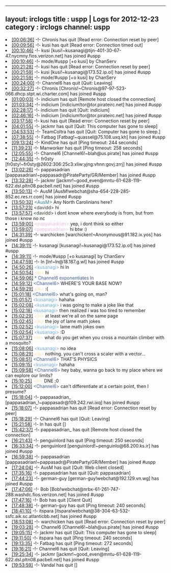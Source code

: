 
---
layout: irclogs
title : uspp | Logs for 2012-12-23
category : irclogs
channel: uspp
---
<li class="logitem"><a href="#00:06:36" name="00:06:36" class="time">[00:06:36]</a> -!- <span class="quit">Chronis</span> has quit [Read error: Connection reset by peer] </li>
<li class="logitem"><a href="#00:09:56" name="00:09:56" class="time">[00:09:56]</a> -!- <span class="quit">kusi</span> has quit [Read error: Connection timed out] </li>
<li class="logitem"><a href="#00:10:46" name="00:10:46" class="time">[00:10:46]</a> -!- <span class="join">kusi</span> [kusi!~kusanagi@tijn-401-30-67-47.nycmny.fios.verizon.net] has joined #uspp </li>
<li class="logitem"><a href="#00:10:46" name="00:10:46" class="time">[00:10:46]</a> -!- mode/<span class="mode">#uspp</span> [+o kusi] by ChanServ </li>
<li class="logitem"><a href="#00:21:28" name="00:21:28" class="time">[00:21:28]</a> -!- <span class="quit">kusi</span> has quit [Read error: Connection reset by peer] </li>
<li class="logitem"><a href="#00:21:59" name="00:21:59" class="time">[00:21:59]</a> -!- <span class="join">kusi</span> [kusi!~kusanagi@173.52.ip.ol] has joined #uspp </li>
<li class="logitem"><a href="#00:21:59" name="00:21:59" class="time">[00:21:59]</a> -!- mode/<span class="mode">#uspp</span> [+o kusi] by ChanServ </li>
<li class="logitem"><a href="#00:24:00" name="00:24:00" class="time">[00:24:00]</a> -!- <span class="quit">Channel6</span> has quit [Quit: Leaving] </li>
<li class="logitem"><a href="#00:32:27" name="00:32:27" class="time">[00:32:27]</a> -!- <span class="join">Chronis</span> [Chronis!~Chronis@97-97-523-066.dhcp.stpt.wi.charter.com] has joined #uspp </li>
<li class="logitem"><a href="#01:00:03" name="01:00:03" class="time">[01:00:03]</a> -!- <span class="quit">indicium</span> has quit [Remote host closed the connection] </li>
<li class="logitem"><a href="#01:03:34" name="01:03:34" class="time">[01:03:34]</a> -!- <span class="join">indicium</span> [indicium!tor@tor.pirateirc.net] has joined #uspp </li>
<li class="logitem"><a href="#02:28:17" name="02:28:17" class="time">[02:28:17]</a> -!- <span class="quit">indicium</span> has quit [Quit: indicium] </li>
<li class="logitem"><a href="#02:46:16" name="02:46:16" class="time">[02:46:16]</a> -!- <span class="join">indicium</span> [indicium!tor@tor.pirateirc.net] has joined #uspp </li>
<li class="logitem"><a href="#03:17:58" name="03:17:58" class="time">[03:17:58]</a> -!- <span class="quit">kusi</span> has quit [Read error: Connection reset by peer] </li>
<li class="logitem"><a href="#04:01:55" name="04:01:55" class="time">[04:01:55]</a> -!- <span class="quit">jackmr</span> has quit [Quit: This computer has gone to sleep] </li>
<li class="logitem"><a href="#04:53:53" name="04:53:53" class="time">[04:53:53]</a> -!- <span class="quit">TeamColtra</span> has quit [Quit: Computer has gone to sleep.] </li>
<li class="logitem"><a href="#07:38:55" name="07:38:55" class="time">[07:38:55]</a> -!- <span class="join">Fatbag</span> [Fatbag!~quassel@75.108.uxq.kh] has joined #uspp </li>
<li class="logitem"><a href="#09:13:24" name="09:13:24" class="time">[09:13:24]</a> -!- <span class="quit">KindOne</span> has quit [Ping timeout: 244 seconds] </li>
<li class="logitem"><a href="#11:39:23" name="11:39:23" class="time">[11:39:23]</a> -!- <span class="quit">Manworker</span> has quit [Ping timeout: 258 seconds] </li>
<li class="logitem"><a href="#12:05:55" name="12:05:55" class="time">[12:05:55]</a> -!- <span class="join">Channel6</span> [Channel6!~blah@us.pirate] has joined #uspp </li>
<li class="logitem"><a href="#12:44:35" name="12:44:35" class="time">[12:44:35]</a> -!- <span class="join">fr0sty</span> [fr0sty!~fr0sty@2602:306:25c3:xliw:yjng:vhnn:govj:zrrj] has joined #uspp </li>
<li class="logitem"><a href="#13:02:26" name="13:02:26" class="time">[13:02:26]</a> -!- <span class="join">pappasadrian</span> [pappasadrian!~pappasadr@PirateParty/GR/Member] has joined #uspp </li>
<li class="logitem"><a href="#13:32:28" name="13:32:28" class="time">[13:32:28]</a> -!- <span class="join">jackmr</span> [jackmr!~good_even@mntu-61-628-119-622.dsl.pltn08.pacbell.net] has joined #uspp </li>
<li class="logitem"><a href="#13:50:13" name="13:50:13" class="time">[13:50:13]</a> -!- <span class="join">AusM</span> [AusM!webchat@sha-654-228-285-852.ec.res.rr.com] has joined #uspp </li>
<li class="logitem"><a href="#13:50:32" name="13:50:32" class="time">[13:50:32]</a> <span class="person" style="color:#2c818a">&lt;AusM&gt;</span> Any North Carolinians here? </li>
<li class="logitem"><a href="#13:57:23" name="13:57:23" class="time">[13:57:23]</a> <span class="person" style="color:#2d3f2f">&lt;davidd&gt;</span> hi </li>
<li class="logitem"><a href="#13:57:57" name="13:57:57" class="time">[13:57:57]</a> <span class="person" style="color:#2d3f2f">&lt;davidd&gt;</span> i dont know where everybody is from, but from those i know no nc </li>
<li class="logitem"><a href="#13:59:00" name="13:59:00" class="time">[13:59:00]</a> <span class="person" style="color:#e9bee5">&lt;pappasadrian&gt;</span> yep, i dont think so either </li>
<li class="logitem"><a href="#13:59:07" name="13:59:07" class="time">[13:59:07]</a> <span class="person" style="color:#e9bee5">&lt;pappasadrian&gt;</span> hi btw :) </li>
<li class="logitem"><a href="#14:31:39" name="14:31:39" class="time">[14:31:39]</a> -!- <span class="join">warchicken</span> [warchicken!~Anonymous@91.182.ix.yos] has joined #uspp </li>
<li class="logitem"><a href="#14:39:11" name="14:39:11" class="time">[14:39:11]</a> -!- <span class="join">kusanagi</span> [kusanagi!~kusanagi@173.52.ip.ol] has joined #uspp </li>
<li class="logitem"><a href="#14:39:11" name="14:39:11" class="time">[14:39:11]</a> -!- mode/<span class="mode">#uspp</span> [+o kusanagi] by ChanServ </li>
<li class="logitem"><a href="#14:47:59" name="14:47:59" class="time">[14:47:59]</a> -!- <span class="join">ln</span> [ln!~ln@18.187.g.wl] has joined #uspp </li>
<li class="logitem"><a href="#14:50:26" name="14:50:26" class="time">[14:50:26]</a> <span class="person" style="color:#6aace3">&lt;kusanagi&gt;</span> hi ln  </li>
<li class="logitem"><a href="#14:50:54" name="14:50:54" class="time">[14:50:54]</a> <span class="person" style="color:#f8e19f">&lt;ln&gt;</span> hi </li>
<li class="logitem"><a href="#14:59:06" name="14:59:06" class="time">[14:59:06]</a> <span class="person" style="color:#3d5ba0">* Channel6 exponentiates ln </span> </li>
<li class="logitem"><a href="#14:59:12" name="14:59:12" class="time">[14:59:12]</a> <span class="person" style="color:#3d5ba0">&lt;Channel6&gt;</span> WHERE'S YOUR BASE NOW? </li>
<li class="logitem"><a href="#14:59:29" name="14:59:29" class="time">[14:59:29]</a> <span class="person" style="color:#f8e19f">&lt;ln&gt;</span> :( </li>
<li class="logitem"><a href="#15:01:18" name="15:01:18" class="time">[15:01:18]</a> <span class="person" style="color:#3d5ba0">&lt;Channel6&gt;</span> what's going on, man? </li>
<li class="logitem"><a href="#15:01:57" name="15:01:57" class="time">[15:01:57]</a> <span class="person" style="color:#6aace3">&lt;kusanagi&gt;</span> hahaha </li>
<li class="logitem"><a href="#15:02:08" name="15:02:08" class="time">[15:02:08]</a> <span class="person" style="color:#6aace3">&lt;kusanagi&gt;</span> i was going to make a joke like that </li>
<li class="logitem"><a href="#15:02:18" name="15:02:18" class="time">[15:02:18]</a> <span class="person" style="color:#6aace3">&lt;kusanagi&gt;</span> then realized i was too tired to remember </li>
<li class="logitem"><a href="#15:02:29" name="15:02:29" class="time">[15:02:29]</a> <span class="person" style="color:#f8e19f">&lt;ln&gt;</span> at least we're all on the same page </li>
<li class="logitem"><a href="#15:02:45" name="15:02:45" class="time">[15:02:45]</a> <span class="person" style="color:#f8e19f">&lt;ln&gt;</span> the joy of lame math jokes </li>
<li class="logitem"><a href="#15:02:52" name="15:02:52" class="time">[15:02:52]</a> <span class="person" style="color:#6aace3">&lt;kusanagi&gt;</span> lame math jokes own </li>
<li class="logitem"><a href="#15:02:54" name="15:02:54" class="time">[15:02:54]</a> <span class="person" style="color:#6aace3">&lt;kusanagi&gt;</span> :D </li>
<li class="logitem"><a href="#15:07:37" name="15:07:37" class="time">[15:07:37]</a> <span class="person" style="color:#f8e19f">&lt;ln&gt;</span> what do you get when you cross a mountain climber with a mosquito? </li>
<li class="logitem"><a href="#15:08:06" name="15:08:06" class="time">[15:08:06]</a> <span class="person" style="color:#6aace3">&lt;kusanagi&gt;</span> no idea </li>
<li class="logitem"><a href="#15:08:29" name="15:08:29" class="time">[15:08:29]</a> <span class="person" style="color:#f8e19f">&lt;ln&gt;</span> nothing. you can't cross a scaler with a vector... </li>
<li class="logitem"><a href="#15:08:51" name="15:08:51" class="time">[15:08:51]</a> <span class="person" style="color:#3d5ba0">&lt;Channel6&gt;</span> THAT'S PHYSICS </li>
<li class="logitem"><a href="#15:09:15" name="15:09:15" class="time">[15:09:15]</a> <span class="person" style="color:#6aace3">&lt;kusanagi&gt;</span> hahaha </li>
<li class="logitem"><a href="#15:09:58" name="15:09:58" class="time">[15:09:58]</a> <span class="person" style="color:#3d5ba0">&lt;Channel6&gt;</span> hey baby, wanna go back to my place where we can explore our limits? </li>
<li class="logitem"><a href="#15:10:25" name="15:10:25" class="time">[15:10:25]</a> <span class="person" style="color:#f8e19f">&lt;ln&gt;</span> DNE ;0 </li>
<li class="logitem"><a href="#15:12:00" name="15:12:00" class="time">[15:12:00]</a> <span class="person" style="color:#3d5ba0">&lt;Channel6&gt;</span> can't differentiate at a certain point, then I presume? </li>
<li class="logitem"><a href="#15:18:04" name="15:18:04" class="time">[15:18:04]</a> -!- <span class="join">pappasadrian_</span> [pappasadrian_!~pappasadr@109.242.rwi.ixq] has joined #uspp </li>
<li class="logitem"><a href="#15:18:07" name="15:18:07" class="time">[15:18:07]</a> -!- <span class="quit">pappasadrian</span> has quit [Read error: Connection reset by peer] </li>
<li class="logitem"><a href="#15:18:29" name="15:18:29" class="time">[15:18:29]</a> -!- <span class="quit">Channel6</span> has quit [Quit: Leaving] </li>
<li class="logitem"><a href="#15:21:58" name="15:21:58" class="time">[15:21:58]</a> -!- <span class="quit">ln</span> has quit [] </li>
<li class="logitem"><a href="#15:42:37" name="15:42:37" class="time">[15:42:37]</a> -!- <span class="quit">pappasadrian_</span> has quit [Remote host closed the connection] </li>
<li class="logitem"><a href="#16:21:43" name="16:21:43" class="time">[16:21:43]</a> -!- <span class="quit">penguinlord</span> has quit [Ping timeout: 250 seconds] </li>
<li class="logitem"><a href="#16:33:34" name="16:33:34" class="time">[16:33:34]</a> -!- <span class="join">penguinlord</span> [penguinlord!~penguinlo@68.200.ks.ir] has joined #uspp </li>
<li class="logitem"><a href="#16:59:38" name="16:59:38" class="time">[16:59:38]</a> -!- <span class="join">pappasadrian</span> [pappasadrian!~pappasadr@PirateParty/GR/Member] has joined #uspp </li>
<li class="logitem"><a href="#17:24:04" name="17:24:04" class="time">[17:24:04]</a> -!- <span class="quit">AusM</span> has quit [Quit: Web client closed] </li>
<li class="logitem"><a href="#17:35:16" name="17:35:16" class="time">[17:35:16]</a> -!- <span class="quit">pappasadrian</span> has quit [Quit: pappasadrian] </li>
<li class="logitem"><a href="#17:44:23" name="17:44:23" class="time">[17:44:23]</a> -!- <span class="join">german-guy</span> [german-guy!webchat@192.129.vn.wg] has joined #uspp </li>
<li class="logitem"><a href="#17:47:06" name="17:47:06" class="time">[17:47:06]</a> -!- <span class="join">Bob</span> [Bob!webchat@nrbx-61-261-747-288.washdc.fios.verizon.net] has joined #uspp </li>
<li class="logitem"><a href="#17:47:16" name="17:47:16" class="time">[17:47:16]</a> -!- <span class="quit">Bob</span> has quit [Client Quit] </li>
<li class="logitem"><a href="#17:48:38" name="17:48:38" class="time">[17:48:38]</a> -!- <span class="quit">german-guy</span> has quit [Ping timeout: 240 seconds] </li>
<li class="logitem"><a href="#18:41:10" name="18:41:10" class="time">[18:41:10]</a> -!- <span class="join">itspara</span> [itspara!webchat@38-304-63-532-ssfc.aik.sc.atlanticbb.net] has joined #uspp </li>
<li class="logitem"><a href="#18:53:08" name="18:53:08" class="time">[18:53:08]</a> -!- <span class="quit">warchicken</span> has quit [Read error: Connection reset by peer] </li>
<li class="logitem"><a href="#19:03:28" name="19:03:28" class="time">[19:03:28]</a> -!- <span class="join">Channel6</span> [Channel6!~blah@us.pirate] has joined #uspp </li>
<li class="logitem"><a href="#19:05:15" name="19:05:15" class="time">[19:05:15]</a> -!- <span class="quit">jackmr</span> has quit [Quit: This computer has gone to sleep] </li>
<li class="logitem"><a href="#19:11:50" name="19:11:50" class="time">[19:11:50]</a> -!- <span class="quit">itspara</span> has quit [Ping timeout: 240 seconds] </li>
<li class="logitem"><a href="#19:13:35" name="19:13:35" class="time">[19:13:35]</a> -!- <span class="quit">Fatbag</span> has quit [Ping timeout: 272 seconds] </li>
<li class="logitem"><a href="#19:16:21" name="19:16:21" class="time">[19:16:21]</a> -!- <span class="quit">Channel6</span> has quit [Quit: Leaving] </li>
<li class="logitem"><a href="#19:25:34" name="19:25:34" class="time">[19:25:34]</a> -!- <span class="join">jackmr</span> [jackmr!~good_even@mntu-61-628-119-622.dsl.pltn08.pacbell.net] has joined #uspp </li>
<li class="logitem"><a href="#19:53:59" name="19:53:59" class="time">[19:53:59]</a> -!- <span class="quit">Vandal</span> has quit [] </li>


